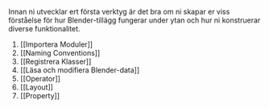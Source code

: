 Innan ni utvecklar ert första verktyg är det bra om ni skapar er viss förståelse för hur Blender-tillägg fungerar under ytan och hur ni konstruerar diverse funktionalitet.
1. [[Importera Moduler]]
2. [[Naming Conventions]]
3. [[Registrera Klasser]]
4. [[Läsa och modifiera Blender-data]]
5. [[Operator]]
6. [[Layout]]
7. [[Property]]